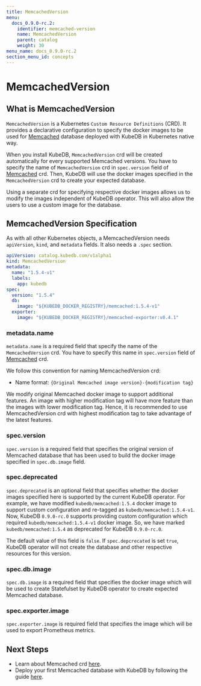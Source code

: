```yaml
---
title: MemcachedVersion
menu:
  docs_0.9.0-rc.2:
    identifier: memcached-version
    name: MemcachedVersion
    parent: catalog
    weight: 30
menu_name: docs_0.9.0-rc.2
section_menu_id: concepts
---
```


# MemcachedVersion

## What is MemcachedVersion

`MemcachedVersion` is a Kubernetes `Custom Resource Definitions` (CRD). It provides a declarative configuration to specify the docker images to be used for [Memcached](https://memcached.org) database deployed with KubeDB in Kubernetes native way.

When you install KubeDB, `MemcachedVersion` crd will be created automatically for every supported Memcached versions. You have to specify the name of `MemcachedVersion` crd in `spec.version` field of [Memcached](/docs/0.9.0-rc.2/concepts/databases/memcached) crd. Then, KubeDB will use the docker images specified in the `MemcachedVersion` crd to create your expected database.

Using a separate crd for specifying respective docker images allows us to modify the images independent of KubeDB operator. This will also allow the users to use a custom image for the database.

## MemcachedVersion Specification

As with all other Kubernetes objects, a MemcachedVersion needs `apiVersion`, `kind`, and `metadata` fields. It also needs a `.spec` section.

```yaml
apiVersion: catalog.kubedb.com/v1alpha1
kind: MemcachedVersion
metadata:
  name: "1.5.4-v1"
  labels:
    app: kubedb
spec:
  version: "1.5.4"
  db:
    image: "${KUBEDB_DOCKER_REGISTRY}/memcached:1.5.4-v1"
  exporter:
    image: "${KUBEDB_DOCKER_REGISTRY}/memcached-exporter:v0.4.1"
```

### metadata.name

`metadata.name` is a required field that specify the name of the `MemcachedVersion` crd. You have to specify this name in `spec.version` field of [Memcached](/docs/0.9.0-rc.2/concepts/databases/memcached) crd.

We follow this convention for naming MemcachedVersion crd:

- Name format: `{Original Memcached image version}-{modification tag}`

We modify original Memcached docker image to support additional features. An image with higher modification tag will have more feature than the images with lower modification tag. Hence, it is recommended to use MemcachedVersion crd with highest modification tag to take advantage of the latest features.

### spec.version

`spec.version` is a required field that specifies the original version of Memcached database that has been used to build the docker image specified in `spec.db.image` field.

### spec.deprecated

`spec.deprecated` is an optional field that specifies whether the docker images specified here is supported by the current KubeDB operator. For example, we have modified `kubedb/memcached:1.5.4` docker image to support custom configuration and re-tagged as `kubedb/memcached:1.5.4-v1`. Now, KubeDB `0.9.0-rc.0` supports providing custom configuration which required `kubedb/memcached:1.5.4-v1` docker image. So, we have marked `kubedb/memcached:1.5.4` as deprecated for KubeDB `0.9.0-rc.0`.

The default value of this field is `false`. If `spec.depcrecated` is set `true`, KubeDB operator will not create the database and other respective resources for this version.

### spec.db.image

`spec.db.image` is a required field that specifies the docker image which will be used to create Statefulset by KubeDB operator to create expected Memcached database.

### spec.exporter.image

`spec.exporter.image` is required field that specifies the image which will be used to export Prometheus metrics.

## Next Steps

- Learn about Memcached crd [here](/docs/0.9.0-rc.2/concepts/databases/memcached).
- Deploy your first Memcached database with KubeDB by following the guide [here](/docs/0.9.0-rc.2/guides/memcached/quickstart/quickstart).

